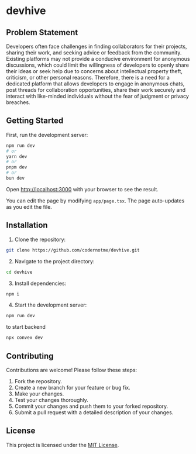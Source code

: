 # devhive
## Problem Statement
Developers often face challenges in finding collaborators for their projects, sharing their
work, and seeking advice or feedback from the community. Existing platforms may not
provide a conducive environment for anonymous discussions, which could limit the
willingness of developers to openly share their ideas or seek help due to concerns about
intellectual property theft, criticism, or other personal reasons. Therefore, there is a need for
a dedicated platform that allows developers to engage in anonymous chats, post threads for
collaboration opportunities, share their work securely and interact with like-minded
individuals without the fear of judgment or privacy breaches.

## Getting Started

First, run the development server:

```bash
npm run dev
# or
yarn dev
# or
pnpm dev
# or
bun dev
```

Open [http://localhost:3000](http://localhost:3000) with your browser to see the result.

You can edit the page by modifying `app/page.tsx`. The page auto-updates as you edit the file.

## Installation

1. Clone the repository:

```bash
git clone https://github.com/codernotme/devhive.git
```
2. Navigate to the project directory:

```bash
cd devhive
```
3. Install dependencies:

```bash
npm i
```
4. Start the development server:

```bash
npm run dev
```

to start backend 

```bash
npx convex dev
```

## Contributing

Contributions are welcome! Please follow these steps:
1. Fork the repository.
2. Create a new branch for your feature or bug fix.
3. Make your changes.
4. Test your changes thoroughly.
5. Commit your changes and push them to your forked repository.
6. Submit a pull request with a detailed description of your changes.

## License

This project is licensed under the [MIT License](LICENSE).
